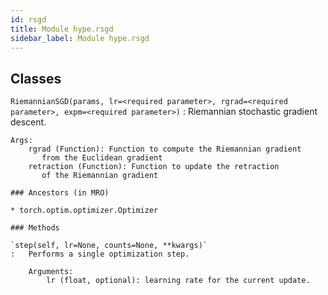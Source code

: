 ```yaml
---
id: rsgd
title: Module hype.rsgd
sidebar_label: Module hype.rsgd
---
```

Classes
-------

`RiemannianSGD(params, lr=<required parameter>, rgrad=<required parameter>, expm=<required parameter>)`
:   Riemannian stochastic gradient descent.
    
    Args:
        rgrad (Function): Function to compute the Riemannian gradient
           from the Euclidean gradient
        retraction (Function): Function to update the retraction
           of the Riemannian gradient

    ### Ancestors (in MRO)

    * torch.optim.optimizer.Optimizer

    ### Methods

    `step(self, lr=None, counts=None, **kwargs)`
    :   Performs a single optimization step.
        
        Arguments:
            lr (float, optional): learning rate for the current update.
